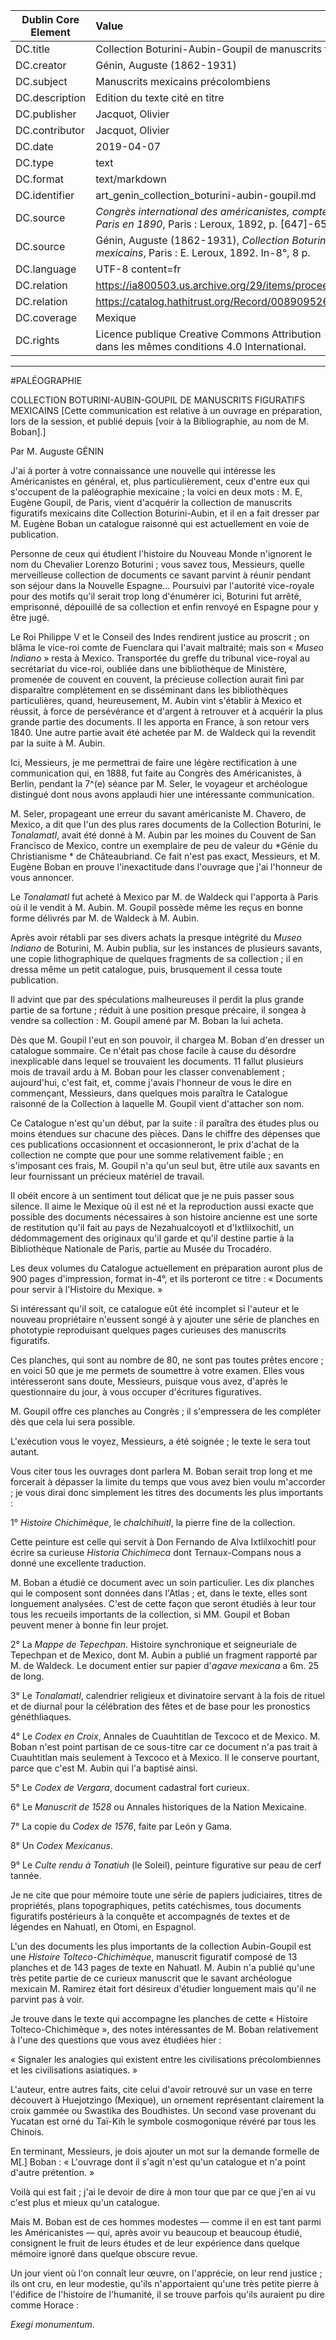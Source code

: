 | Dublin Core Element | Value |
| ------------------- |:---- |
| DC.title | Collection Boturini-Aubin-Goupil de manuscrits figuratifs mexicains |
| DC.creator | Génin, Auguste (1862-1931)  |
| DC.subject | Manuscrits mexicains précolombiens |
| DC.description | Edition du texte cité en titre |
| DC.publisher | Jacquot, Olivier |
| DC.contributor | Jacquot, Olivier |
| DC.date | 2019-04-07 |
| DC.type | text |
| DC.format | text/markdown |
| DC.identifier | art_genin_collection_boturini-aubin-goupil.md |
| DC.source | *Congrès international des américanistes, compte-rendu de la huitième session tenue à Paris en 1890*, Paris : Leroux, 1892, p. [647]-652. |
| DC.source | Génin, Auguste (1862-1931), *Collection Boturini-Aubin-Goupil de manuscrits figuratifs mexicains*, Paris : E. Leroux, 1892. In-8°, 8 p. |
| DC.language | UTF-8 content=fr |
| DC.relation | https://ia800503.us.archive.org/29/items/proceedings1890inte/proceedings1890inte.pdf |
| DC.relation | https://catalog.hathitrust.org/Record/008909526 |
| DC.coverage | Mexique |
| DC.rights |  Licence publique Creative Commons Attribution - Utilisation non commerciale - Partage dans les mêmes conditions 4.0 International. |

***

#PALÉOGRAPHIE

COLLECTION BOTURINI-AUBIN-GOUPIL DE MANUSCRITS FIGURATIFS MEXICAINS [Cette communication est relative à un ouvrage en préparation, lors de la session, et publié depuis [voir à la Bibliographie, au nom de M. Boban].] 

Par M. Auguste GÉNIN 

J'ai à porter à votre connaissance une nouvelle qui intéresse les Américanistes en général, et, plus particulièrement, ceux d'entre eux qui s'occupent de la paléographie mexicaine ; la voici en deux mots : M. E, Eugène Goupil, de Paris, vient d'acquérir la collection de manuscrits figuratifs mexicains dite Collection Boturini-Aubin, et il en a fait dresser par M. Eugène Boban un catalogue raisonné qui est actuellement en voie de publication. 

Personne de ceux qui étudient l'histoire du Nouveau Monde n'ignorent le nom du Chevalier Lorenzo Boturini ; vous savez tous, Messieurs, quelle merveilleuse collection de documents ce savant parvint à réunir pendant son séjour dans la Nouvelle Espagne... Poursuivi par l'autorité vice-royale pour des motifs qu'il serait trop long d'énumérer ici, Boturini fut arrêté, emprisonné, dépouillé de sa collection et enfin renvoyé en Espagne pour y être jugé. 

Le Roi Philippe V et le Conseil des Indes rendirent justice au proscrit ; on blâma le vice-roi comte de Fuenclara qui l'avait maltraité; mais son « *Museo Indiano* » resta à Mexico. Transportée du greffe du tribunal vice-royal au secrétariat du vice-roi, oubliée dans une bibliothèque de Ministère, promenée de couvent en couvent, la précieuse collection aurait fini par disparaître complètement en se disséminant dans les bibliothèques particulières, quand, heureusement, M. Aubin vint s'établir à Mexico et réussit, à force de persévérance et d'argent à retrouver et à acquérir la plus grande partie des documents. Il les apporta en France, à son retour vers 1840. Une autre partie avait été achetée par M. de 
Waldeck qui la revendit par la suite à M. Aubin. 

Ici, Messieurs, je me permettrai de faire une légère rectification à une communication qui, en 1888, fut faite au Congrès des Américanistes, à Berlin, pendant la 7^(e) séance par M. Seler, le voyageur et archéologue distingué dont nous avons applaudi hier une intéressante communication.

M. Seler, propageant une erreur du savant américaniste M. Chavero, de Mexico, a dit que l'un des plus rares documents de la Collection Boturini, le *Tonalamatl*, avait été donné à M. Aubin par les moines du Couvent de San Francisco de Mexico, contre un exemplaire de peu de valeur du *Génie du Christianisme * de Châteaubriand. Ce fait n'est pas exact, Messieurs, et M. Eugène Boban en prouve l'inexactitude dans l'ouvrage que j'ai l'honneur de vous annoncer.

Le *Tonalamatl* fut acheté à Mexico par M. de Waldeck qui l'apporta à Paris où il le vendit à M. Aubin. M. Goupil possède même les reçus en bonne forme délivrés par M. de Waldeck à M. Aubin.

Après avoir rétabli par ses divers achats la presque intégrité du *Museo Indiano* de Boturini, M. Aubin publia, sur les instances de plusieurs savants, une copie lithographique de quelques fragments de sa collection ; il en dressa même un petit catalogue, puis, brusquement il cessa toute publication. 

Il advint que par des spéculations malheureuses il perdit la plus grande partie de sa fortune ; réduit à une position presque précaire, il songea à vendre sa collection : M. Goupil amené par M. Boban la lui acheta.

Dès que M. Goupil l'eut en son pouvoir, il chargea M. Boban d'en dresser un catalogue sommaire. Ce n'était pas chose facile à cause du désordre inexplicable dans lequel se trouvaient les documents. 11 fallut plusieurs mois de travail ardu à M. Boban pour les classer convenablement ; aujourd'hui, c'est fait, et, comme j'avais l'honneur de vous le dire en commençant, Messieurs, dans quelques mois paraîtra le Catalogue raisonné de la Collection à laquelle M. Goupil vient d'attacher son nom.

Ce Catalogue n'est qu'un début, par la suite : il paraîtra des études plus ou moins étendues sur chacune des pièces. Dans le chiffre des dépenses que ces publications occasionnent et occasionneront, le prix d'achat de la collection ne compte que pour une somme relativement faible ; en s'imposant ces frais, M. Goupil n'a qu'un seul but, être utile aux savants en leur fournissant un précieux matériel de travail. 

Il obéit encore à un sentiment tout délicat que je ne puis passer sous silence. Il aime le Mexique où il est né et la reproduction aussi exacte que possible des documents nécessaires à son histoire ancienne est une sorte de restitution qu'il fait au pays de Nezahualcoyotl et d'Ixtlilxochitl, un dédommagement des originaux qu'il garde et qu'il destine partie à la Bibliothèque Nationale de Paris, partie au Musée du Trocadéro.

Les deux volumes du Catalogue actuellement en préparation auront plus de 900 pages d'impression, format in-4°, et ils porteront ce titre : « Documents pour servir à l'Histoire du Mexique. » 

Si intéressant qu'il soit, ce catalogue eût été incomplet si l'auteur et le nouveau propriétaire n'eussent songé à y ajouter une série de planches en phototypie reproduisant quelques pages curieuses des manuscrits figuratifs.

Ces planches, qui sont au nombre de 80, ne sont pas toutes prêtes encore ; en voici 50 que je me permets de soumettre à votre examen. Elles vous intéresseront sans doute, Messieurs, puisque vous avez, d'après le questionnaire du jour, à vous occuper d'écritures figuratives.

M. Goupil offre ces planches au Congrès ; il s'empressera de les compléter dès que cela lui sera possible.

L'exécution vous le voyez, Messieurs, a été soignée ; le texte le sera tout autant. 

Vous citer tous les ouvrages dont parlera M. Boban serait trop long et me forcerait à dépasser la limite du temps que vous avez bien voulu m'accorder ; je vous dirai donc simplement les titres des documents les plus importants : 

1° *Histoire Chichimèque*, le *chalchihuitl*, la pierre fine de la collection. 

Cette peinture est celle qui servit à Don Fernando de Alva Ixtlilxochitl pour écrire sa curieuse *Historia Chichimeca* dont Ternaux-Compans nous a donné une excellente traduction. 

M. Boban a étudié ce document avec un soin particulier. Les dix planches qui le composent sont données dans l'Atlas ; et, dans le texte, elles sont longuement analysées. C'est de cette façon que seront étudiés à leur tour tous les recueils importants 
de la collection, si MM. Goupil et Boban peuvent mener à bonne fin leur projet. 

2° La *Mappe de Tepechpan*. Histoire synchronique et seigneuriale de Tepechpan et de Mexico, dont M. Aubin a publié un fragment rapporté par M. de Waldeck. Le document entier sur papier d'*agave mexicana* a 6m. 25 de long. 

3° Le *Tonalamatl*, calendrier religieux et divinatoire servant à la fois de rituel et de diurnal pour la célébration des fêtes et de base pour les pronostics généthliaques.

4° Le *Codex en Croix*, Annales de Cuauhtitlan de Texcoco et de Mexico. M. Boban n'est point partisan de ce sous-titre car ce document n'a pas trait à Cuauhtitlan mais seulement à Texcoco et à Mexico. Il le conserve pourtant, parce que c'est M. Aubin 
qui l'a baptisé ainsi.

5° Le *Codex de Vergara*, document cadastral fort curieux. 

6° Le *Manuscrit de 1528* ou Annales historiques de la Nation Mexicaine. 

7° La copie du *Codex de 1576*, faite par León y Gama. 

8° Un *Codex Mexicanus*. 

9° Le *Culte rendu à Tonatiuh* (le Soleil), peinture figurative sur peau de cerf tannée. 

Je ne cite que pour mémoire toute une série de papiers judiciaires, titres de propriétés, plans topographiques, petits catéchismes, tous documents figuratifs postérieurs à la conquête et 
accompagnés de textes et de légendes en Nahuatl, en Otomi, en Espagnol. 

L'un des documents les plus importants de la collection Aubin-Goupil est une *Histoire Tolteco-Chichimèque*, manuscrit figuratif composé de 13 planches et de 143 pages de texte en Nahuatl. M. Aubin n'a publié qu'une très petite partie de ce curieux manuscrit que le savant archéologue mexicain M. Ramirez était fort désireux d'étudier longuement mais qu'il ne parvint pas à voir. 

Je trouve dans le texte qui accompagne les planches de cette « Histoire Tolteco-Chichimèque », des notes intéressantes de M. Boban relativement à l'une des questions que vous avez étudiées hier : 

« Signaler les analogies qui existent entre les civilisations précolombiennes et les civilisations asiatiques. » 

L'auteur, entre autres faits, cite celui d'avoir retrouvé sur un vase en terre découvert à Huejotzingo (Mexique), un ornement représentant clairement la croix gammée ou Swastika des Boudhistes. Un second vase provenant du Yucatan est orné du Taï-Kih le symbole cosmogonique révéré par tous les Chinois. 

En terminant, Messieurs, je dois ajouter un mot sur la demande formelle de M[.] Boban : « L'ouvrage dont il s'agit n'est qu'un catalogue et n'a point d'autre prétention. » 

Voilà qui est fait ; j'ai le devoir de dire à mon tour que par ce que j'en ai vu c'est plus et mieux qu'un catalogue. 

Mais M. Boban est de ces hommes modestes — comme il en est tant parmi les Américanistes — qui, après avoir vu beaucoup et beaucoup étudié, consignent le fruit de leurs études et de leur expérience dans quelque mémoire ignoré dans quelque obscure revue. 

Un jour vient où l'on connaît leur œuvre, on l'apprécie, on leur rend justice ; ils ont cru, en leur modestie, qu'ils n'apportaient qu'une très petite pierre à l'édifice de l'histoire de l'humanité, il se trouve parfois qu'ils auraient pu dire comme Horace : 

*Exegi monumentum*.